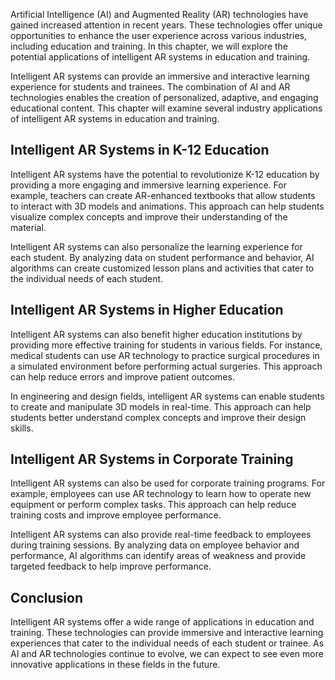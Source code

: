 

Artificial Intelligence (AI) and Augmented Reality (AR) technologies have gained increased attention in recent years. These technologies offer unique opportunities to enhance the user experience across various industries, including education and training. In this chapter, we will explore the potential applications of intelligent AR systems in education and training.



Intelligent AR systems can provide an immersive and interactive learning experience for students and trainees. The combination of AI and AR technologies enables the creation of personalized, adaptive, and engaging educational content. This chapter will examine several industry applications of intelligent AR systems in education and training.

Intelligent AR Systems in K-12 Education
----------------------------------------

Intelligent AR systems have the potential to revolutionize K-12 education by providing a more engaging and immersive learning experience. For example, teachers can create AR-enhanced textbooks that allow students to interact with 3D models and animations. This approach can help students visualize complex concepts and improve their understanding of the material.

Intelligent AR systems can also personalize the learning experience for each student. By analyzing data on student performance and behavior, AI algorithms can create customized lesson plans and activities that cater to the individual needs of each student.

Intelligent AR Systems in Higher Education
------------------------------------------

Intelligent AR systems can also benefit higher education institutions by providing more effective training for students in various fields. For instance, medical students can use AR technology to practice surgical procedures in a simulated environment before performing actual surgeries. This approach can help reduce errors and improve patient outcomes.

In engineering and design fields, intelligent AR systems can enable students to create and manipulate 3D models in real-time. This approach can help students better understand complex concepts and improve their design skills.

Intelligent AR Systems in Corporate Training
--------------------------------------------

Intelligent AR systems can also be used for corporate training programs. For example, employees can use AR technology to learn how to operate new equipment or perform complex tasks. This approach can help reduce training costs and improve employee performance.

Intelligent AR systems can also provide real-time feedback to employees during training sessions. By analyzing data on employee behavior and performance, AI algorithms can identify areas of weakness and provide targeted feedback to help improve performance.

Conclusion
----------

Intelligent AR systems offer a wide range of applications in education and training. These technologies can provide immersive and interactive learning experiences that cater to the individual needs of each student or trainee. As AI and AR technologies continue to evolve, we can expect to see even more innovative applications in these fields in the future.
